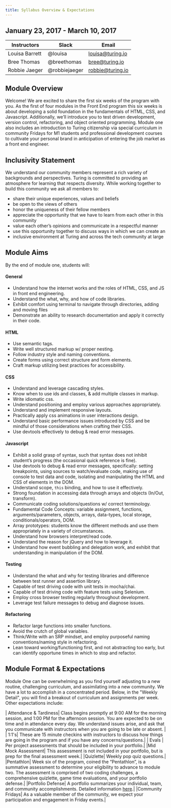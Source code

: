 ```yaml
---
title: Syllabus Overview & Expectations
---
```


## January 23, 2017 - March 10, 2017

| Instructors    | Slack         | Email            |
| -------------- |---------------| -----------------|
| Louisa Barrett | @louisa       | louisa@turing.io |
| Bree Thomas    | @breethomas   | bree@turing.io   | 
| Robbie Jaeger  | @robbiejaeger | robbie@turing.io |

## Module Overview
Welcome! We are excited to share the first six weeks of the program with you. As the first of four modules in the Front End program this six weeks is about developing a solid foundation in the fundamentals of HTML, CSS, and Javascript. Additionally, we’ll introduce you to test driven development, version control, refactoring, and object oriented programming. Module one also includes an introduction to Turing citizenship via special curriculum in community Fridays for M1 students and professional development courses to cultivate your personal brand in anticipation of entering the job market as a front end engineer.

## Inclusivity Statement
We understand our community members represent a rich variety of backgrounds and perspectives. Turing is committed to providing an atmosphere for learning that respects diversity. While working together to build this community we ask all members to:

* share their unique experiences, values and beliefs
* be open to the views of others 
* honor the uniqueness of their fellow members
* appreciate the opportunity that we have to learn from each other in this
community
* value each other’s opinions and communicate in a respectful manner
* use this opportunity together to discuss ways in which we can create an
* inclusive environment at Turing and across the tech community at large

## Module Aims
By the end of module one, students will:

#### General

* Understand how the internet works and the roles of HTML, CSS, and JS in front end engineering. 
* Understand the what, why, and how of code libraries. 
* Exhibit comfort using terminal to navigate through directories, adding and moving files 
* Demonstrate an ability to research documentation and apply it correctly in their code.

#### HTML

* Use semantic tags. 
* Write well structured markup w/ proper nesting.
* Follow industry style and naming conventions.
* Create forms using correct structure and form elements.
* Craft markup utilizing best practices for accessibility.

#### CSS

* Understand and leverage cascading styles. 
* Know when to use ids and classes, & add multiple classes in markup. 
* Write idiomatic css. 
* Understand positioning and employ various approaches appropriately. 
* Understand and implement responsive layouts. 
* Practically apply css animations in user interactions design. 
* Understand basic performance issues introduced by CSS and be mindful of those considerations when crafting their CSS. 
* Use devtools effectively to debug & read error messages. 

#### Javascript

* Exhibit a solid grasp of syntax, such that syntax does not inhibit student’s progress (the occasional quick reference is fine).
* Use devtools to debug & read error messages, specifically: setting breakpoints, using sources to watch/evaluate code, making use of console to test data and code, isolating and manipulating the HTML and CSS of elements in the DOM.
* Understand scope, `this` binding, and how to use it effectively.
* Strong foundation in accessing data through arrays and objects (In/Out, transform).
* Communicate coding solutions/questions w/ correct terminology.
* Fundamental Code Concepts: variable assignment, functions, arguments/parameters, objects, arrays, data-types, local storage, conditionals/operators, DOM.
* Array prototypes: students know the different methods and use them appropriately in a variety of circumstances.
* Understand how browsers interpret/read code.
* Understand the reason for jQuery and how to leverage it.
* Understand how event bubbling and delegation work, and exhibit that understanding in manipulation of the DOM.

#### Testing

* Understand the what and why for testing libraries and difference between test runner and assertion library.
* Capable of test driving code with unit tests in mocha/chai.
* Capable of test driving code with feature tests using Selenium.
* Employ cross browser testing regularly throughout development.
* Leverage test failure messages to debug and diagnose issues.

#### Refactoring

* Refactor large functions into smaller functions.
* Avoid the crutch of global variables.
* Think/Write with an SRP mindset, and employ purposeful naming conventions/naming style in refactoring.
* Lean toward working/functioning first, and not abstracting too early, but can identify opportune times in which to stop and refactor.

## Module Format & Expectations
Module One can be overwhelming as you find yourself adjusting to a new routine, challenging curriculum, and assimilating into a new community. We have a lot to accomplish in a concentrated period. Below, in the "Weekly Detail", you will find a breakout of curriculum and assignments per week. Other expectations include:

| Attendance & Tardiness| Class begins promptly at 9:00 AM for the morning session, and 1:00 PM for the afternoon session. You are expected to be on time and in attendance every day. We understand issues arise, and ask that you communicate with instructors when you are going to be late or absent. |
| 1:1's| These are 15 minute checkins with instructors to discuss how things are going in the program and if you have any concerns/questions.|
| Evals | Per project assessments that should be included in your portfolio.|
|Mid Mock Assessment| This assessment is not included in your portfolio, but is prep for the final assessment week.|
|Quizlette| Weekly pop quiz questions.|
|Pentathlon| Week six of the program, coined the “Pentathlon”, is a summative assessment to determine your eligibility to advance to module two. The assessment is comprised of two coding challenges, a comprehensive quizlette, game time evaluations, and your portfolio defense.|
|Portfolio Defense| A portfolio summarizes your individual, team, and community accomplishments. Detailed information [here](https://github.com/turingschool/portfolios).|
|Community Fridays| As a valuable member of the community, we expect your participation and engagement in Friday events.|

